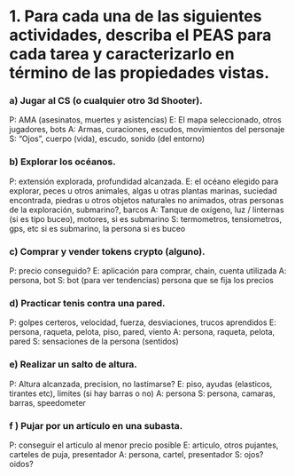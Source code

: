 # 1. Para cada una de las siguientes actividades, describa el PEAS para cada tarea y caracterizarlo en término de las propiedades vistas. 
### a) Jugar al CS (o cualquier otro 3d Shooter).
P: AMA (asesinatos, muertes y asistencias)
E: El mapa seleccionado, otros jugadores, bots
A: Armas, curaciones, escudos, movimientos del personaje
S: “Ojos”, cuerpo (vida), escudo, sonido (del entorno)  

### b) Explorar los océanos. 
P: extensión explorada, profundidad alcanzada. 
E: el océano elegido para explorar, peces u otros animales, algas u otras plantas marinas, suciedad encontrada, piedras u otros objetos naturales no animados, otras personas de la exploración, submarino?, barcos
A:  Tanque de oxígeno, luz / linternas (si es tipo buceo), motores, si es submarino
S: termometros, tensiometros, gps, etc si es submarino, la persona si es buceo

### c) Comprar y vender tokens crypto (alguno).
P: precio conseguido? 
E: aplicación para comprar, chain, cuenta utilizada
A: persona, bot
S: bot (para ver tendencias) persona que se fija los precios
 
### d) Practicar tenis contra una pared.
P: golpes certeros, velocidad, fuerza, desviaciones, trucos aprendidos
E: persona, raqueta, pelota, piso, pared, viento
A: persona, raqueta, pelota, pared
S: sensaciones de la persona (sentidos) 

### e) Realizar un salto de altura. 
P: Altura alcanzada, precision, no lastimarse? 
E: piso, ayudas (elasticos, tirantes etc), limites (si hay barras o no) 
A: persona
S: persona, camaras, barras, speedometer 

### f ) Pujar por un artículo en una subasta. 
P: conseguir el articulo al menor precio posible
E: articulo, otros pujantes, carteles de puja, presentador
A: persona, cartel, presentador
S: ojos? oidos? 
